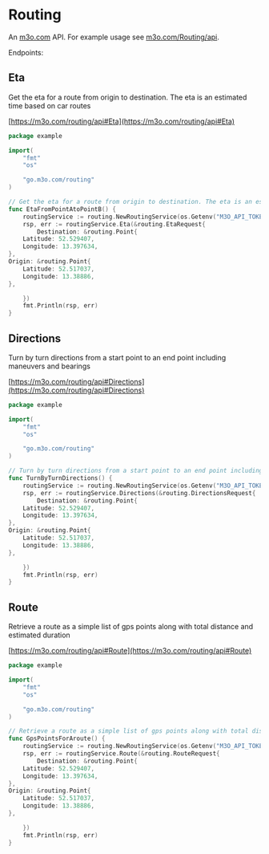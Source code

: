 # Routing

An [m3o.com](https://m3o.com) API. For example usage see [m3o.com/Routing/api](https://m3o.com/Routing/api).

Endpoints:

## Eta

Get the eta for a route from origin to destination. The eta is an estimated time based on car routes


[https://m3o.com/routing/api#Eta](https://m3o.com/routing/api#Eta)

```go
package example

import(
	"fmt"
	"os"

	"go.m3o.com/routing"
)

// Get the eta for a route from origin to destination. The eta is an estimated time based on car routes
func EtaFromPointAtoPointB() {
	routingService := routing.NewRoutingService(os.Getenv("M3O_API_TOKEN"))
	rsp, err := routingService.Eta(&routing.EtaRequest{
		Destination: &routing.Point{
	Latitude: 52.529407,
	Longitude: 13.397634,
},
Origin: &routing.Point{
	Latitude: 52.517037,
	Longitude: 13.38886,
},

	})
	fmt.Println(rsp, err)
}
```
## Directions

Turn by turn directions from a start point to an end point including maneuvers and bearings


[https://m3o.com/routing/api#Directions](https://m3o.com/routing/api#Directions)

```go
package example

import(
	"fmt"
	"os"

	"go.m3o.com/routing"
)

// Turn by turn directions from a start point to an end point including maneuvers and bearings
func TurnByTurnDirections() {
	routingService := routing.NewRoutingService(os.Getenv("M3O_API_TOKEN"))
	rsp, err := routingService.Directions(&routing.DirectionsRequest{
		Destination: &routing.Point{
	Latitude: 52.529407,
	Longitude: 13.397634,
},
Origin: &routing.Point{
	Latitude: 52.517037,
	Longitude: 13.38886,
},

	})
	fmt.Println(rsp, err)
}
```
## Route

Retrieve a route as a simple list of gps points along with total distance and estimated duration


[https://m3o.com/routing/api#Route](https://m3o.com/routing/api#Route)

```go
package example

import(
	"fmt"
	"os"

	"go.m3o.com/routing"
)

// Retrieve a route as a simple list of gps points along with total distance and estimated duration
func GpsPointsForAroute() {
	routingService := routing.NewRoutingService(os.Getenv("M3O_API_TOKEN"))
	rsp, err := routingService.Route(&routing.RouteRequest{
		Destination: &routing.Point{
	Latitude: 52.529407,
	Longitude: 13.397634,
},
Origin: &routing.Point{
	Latitude: 52.517037,
	Longitude: 13.38886,
},

	})
	fmt.Println(rsp, err)
}
```
